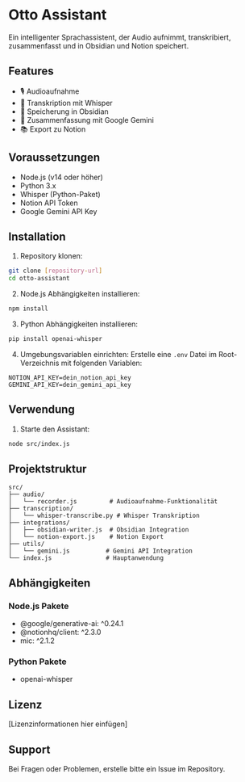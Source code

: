 # Otto Assistant

Ein intelligenter Sprachassistent, der Audio aufnimmt, transkribiert, zusammenfasst und in Obsidian und Notion speichert.

## Features

-   🎙️ Audioaufnahme
-   🧠 Transkription mit Whisper
-   📝 Speicherung in Obsidian
-   🤖 Zusammenfassung mit Google Gemini
-   📚 Export zu Notion

## Voraussetzungen

-   Node.js (v14 oder höher)
-   Python 3.x
-   Whisper (Python-Paket)
-   Notion API Token
-   Google Gemini API Key

## Installation

1. Repository klonen:

```bash
git clone [repository-url]
cd otto-assistant
```

2. Node.js Abhängigkeiten installieren:

```bash
npm install
```

3. Python Abhängigkeiten installieren:

```bash
pip install openai-whisper
```

4. Umgebungsvariablen einrichten:
   Erstelle eine `.env` Datei im Root-Verzeichnis mit folgenden Variablen:

```
NOTION_API_KEY=dein_notion_api_key
GEMINI_API_KEY=dein_gemini_api_key
```

## Verwendung

1. Starte den Assistant:

```bash
node src/index.js
```

## Projektstruktur

```
src/
├── audio/
│   └── recorder.js         # Audioaufnahme-Funktionalität
├── transcription/
│   └── whisper-transcribe.py # Whisper Transkription
├── integrations/
│   ├── obsidian-writer.js  # Obsidian Integration
│   └── notion-export.js    # Notion Export
├── utils/
│   └── gemini.js          # Gemini API Integration
└── index.js               # Hauptanwendung
```

## Abhängigkeiten

### Node.js Pakete

-   @google/generative-ai: ^0.24.1
-   @notionhq/client: ^2.3.0
-   mic: ^2.1.2

### Python Pakete

-   openai-whisper

## Lizenz

[Lizenzinformationen hier einfügen]

## Support

Bei Fragen oder Problemen, erstelle bitte ein Issue im Repository.
